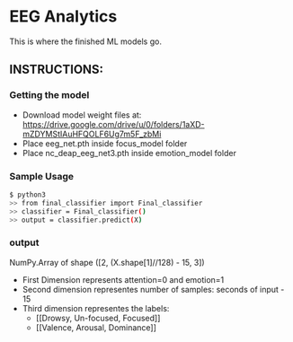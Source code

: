 # EEG Analytics
This is where the finished ML models go. 

## INSTRUCTIONS:

### Getting the model
* Download model weight files at: https://drive.google.com/drive/u/0/folders/1aXD-mZDYMStIAuHFQOLF6Ug7m5F_zbMi
* Place eeg_net.pth inside focus_model folder
* Place nc_deap_eeg_net3.pth inside emotion_model folder

### Sample Usage
```sh
$ python3
>> from final_classifier import Final_classifier
>> classifier = Final_classifier()
>> output = classifier.predict(X)

```
### output
NumPy.Array of shape ([2, (X.shape[1]//128) - 15, 3])
* First Dimension represents attention=0 and emotion=1
* Second dimension representes number of samples: seconds of input - 15
* Third dimension representes the labels:
    * [[Drowsy, Un-focused, Focused]]
    * [[Valence, Arousal, Dominance]]
